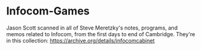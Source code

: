 # Infocom-Games
Jason Scott scanned in all of Steve Meretzky's notes, programs, and memos related to Infocom, from the first days to end of Cambridge. They're in this collection: https://archive.org/details/infocomcabinet
